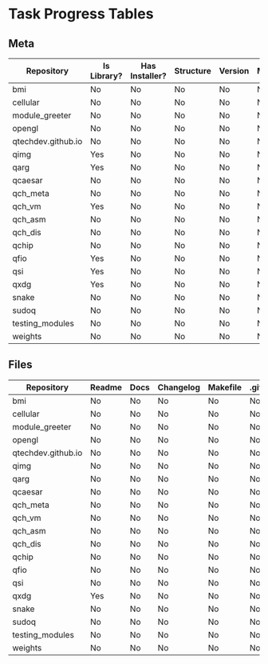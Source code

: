 # Task Progress Tables

## Meta
Repository          | Is Library? | Has Installer?  | Structure | Version | MVP
--------------------|-------------|-----------------|-----------|---------|----
bmi                 | No          | No              | No        | No      | No
cellular            | No          | No              | No        | No      | No
module_greeter      | No          | No              | No        | No      | No
opengl              | No          | No              | No        | No      | No
qtechdev.github.io  | No          | No              | No        | No      | No
qimg                | Yes         | No              | No        | No      | No
qarg                | Yes         | No              | No        | No      | No
qcaesar             | No          | No              | No        | No      | No
qch_meta            | No          | No              | No        | No      | No
qch_vm              | Yes         | No              | No        | No      | No
qch_asm             | No          | No              | No        | No      | No
qch_dis             | No          | No              | No        | No      | No
qchip               | No          | No              | No        | No      | No
qfio                | Yes         | No              | No        | No      | No
qsi                 | Yes         | No              | No        | No      | No
qxdg                | Yes         | No              | No        | No      | No
snake               | No          | No              | No        | No      | No
sudoq               | No          | No              | No        | No      | No
testing_modules     | No          | No              | No        | No      | No
weights             | No          | No              | No        | No      | No


## Files

Repository          | Readme  | Docs  | Changelog | Makefile  | .git* | Tests
--------------------|---------|-------|-----------|-----------|-------|------
bmi                 | No      | No    | No        | No        | No    | No
cellular            | No      | No    | No        | No        | No    | No
module_greeter      | No      | No    | No        | No        | No    | No
opengl              | No      | No    | No        | No        | No    | No
qtechdev.github.io  | No      | No    | No        | No        | No    | No
qimg                | No      | No    | No        | No        | No    | No
qarg                | No      | No    | No        | No        | No    | No
qcaesar             | No      | No    | No        | No        | No    | No
qch_meta            | No      | No    | No        | No        | No    | No
qch_vm              | No      | No    | No        | No        | No    | No
qch_asm             | No      | No    | No        | No        | No    | No
qch_dis             | No      | No    | No        | No        | No    | No
qchip               | No      | No    | No        | No        | No    | No
qfio                | No      | No    | No        | No        | No    | No
qsi                 | No      | No    | No        | No        | No    | No
qxdg                | Yes     | No    | No        | No        | No    | No
snake               | No      | No    | No        | No        | No    | No
sudoq               | No      | No    | No        | No        | No    | No
testing_modules     | No      | No    | No        | No        | No    | No
weights             | No      | No    | No        | No        | No    | No
